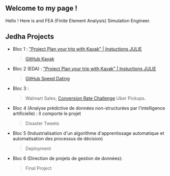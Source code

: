 ## Welcome to my page !

Hello ! Here is 
and FEA (Finite Element Analysis) Simulation Engineer.

## Jedha Projects 

- Bloc 1 : ["Project Plan your trip with Kayak" | Instuctions JULIE](https://app.jedha.co/course/project-plan-your-trip-with-kayak-ft/plan-your-trip-with-kayak-ft)
    > [GitHub Kayak](https://github.com/s4mc4d/plan_your_trip_with_kayak)

- Bloc 2 (EDA) : ["Project Plan your trip with Kayak" | Instuctions JULIE]()
    > [GitHub Speed Dating](https://github.com/s4mc4d/speed_dating.git)

- Bloc 3 : 
    > Walmart Sales, 
    > [Conversion Rate Challenge](https://github.com/s4mc4d/conversion_rate)
    > Uber Pickups.

- Bloc 4 (Analyse prédictive de données non-structurées par l'intelligence artificielle) :  Il comporte le projet 
    > Disaster Tweets

- Bloc 5 (Industrialisation d'un algorithme d'apprentissage automatique et automatisation des processus de décision) 
    > Deployment

- Bloc 6 (Direction de projets de gestion de données):
    > Final Project